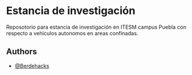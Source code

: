 

# Estancia de investigación

Reposotorio para estancia de investigación en ITESM campus Puebla con respecto a vehiculos autonomos en areas confinadas.

## Authors

- [@Berdehacks](https://github.com/Berdehacks)
